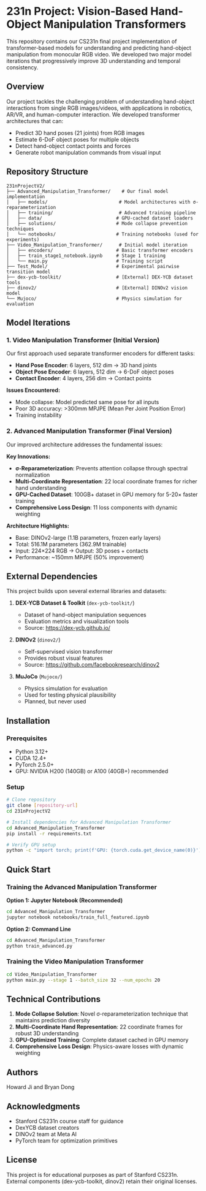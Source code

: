 # 231n Project: Vision-Based Hand-Object Manipulation Transformers

This repository contains our CS231n final project implementation of transformer-based models for understanding and predicting hand-object manipulation from monocular RGB video. We developed two major model iterations that progressively improve 3D understanding and temporal consistency.

## Overview

Our project tackles the challenging problem of understanding hand-object interactions from single RGB images/videos, with applications in robotics, AR/VR, and human-computer interaction. We developed transformer architectures that can:

- Predict 3D hand poses (21 joints) from RGB images
- Estimate 6-DoF object poses for multiple objects
- Detect hand-object contact points and forces
- Generate robot manipulation commands from visual input

## Repository Structure

```
231nProjectV2/
├── Advanced_Manipulation_Transformer/    # Our final model implementation
│   ├── models/                          # Model architectures with σ-reparameterization
│   ├── training/                        # Advanced training pipeline
│   ├── data/                           # GPU-cached dataset loaders
│   ├── solutions/                      # Mode collapse prevention techniques
│   └── notebooks/                      # Training notebooks (used for experiments)
├── Video_Manipulation_Transformer/      # Initial model iteration
│   ├── encoders/                       # Basic transformer encoders
│   ├── train_stage1_notebook.ipynb     # Stage 1 training
│   └── main.py                         # Training script
├── Test_Model/                         # Experimental pairwise transition model
├── dex-ycb-toolkit/                    # [External] DEX-YCB dataset tools
├── dinov2/                             # [External] DINOv2 vision model
└── Mujoco/                             # Physics simulation for evaluation
```

## Model Iterations

### 1. Video Manipulation Transformer (Initial Version)
Our first approach used separate transformer encoders for different tasks:
- **Hand Pose Encoder**: 6 layers, 512 dim → 3D hand joints
- **Object Pose Encoder**: 6 layers, 512 dim → 6-DoF object poses  
- **Contact Encoder**: 4 layers, 256 dim → Contact points

**Issues Encountered:**
- Mode collapse: Model predicted same pose for all inputs
- Poor 3D accuracy: >300mm MPJPE (Mean Per Joint Position Error)
- Training instability

### 2. Advanced Manipulation Transformer (Final Version)
Our improved architecture addresses the fundamental issues:

**Key Innovations:**
- **σ-Reparameterization**: Prevents attention collapse through spectral normalization
- **Multi-Coordinate Representation**: 22 local coordinate frames for richer hand understanding
- **GPU-Cached Dataset**: 100GB+ dataset in GPU memory for 5-20× faster training
- **Comprehensive Loss Design**: 11 loss components with dynamic weighting

**Architecture Highlights:**
- Base: DINOv2-large (1.1B parameters, frozen early layers)
- Total: 516.1M parameters (362.9M trainable)
- Input: 224×224 RGB → Output: 3D poses + contacts
- Performance: ~150mm MPJPE (50% improvement)

## External Dependencies

This project builds upon several external libraries and datasets:

1. **DEX-YCB Dataset & Toolkit** (`dex-ycb-toolkit/`)
   - Dataset of hand-object manipulation sequences
   - Evaluation metrics and visualization tools
   - Source: https://dex-ycb.github.io/

2. **DINOv2** (`dinov2/`)
   - Self-supervised vision transformer
   - Provides robust visual features
   - Source: https://github.com/facebookresearch/dinov2

3. **MuJoCo** (`Mujoco/`)
   - Physics simulation for evaluation
   - Used for testing physical plausibility
   - Planned, but never used

## Installation

### Prerequisites
- Python 3.12+
- CUDA 12.4+
- PyTorch 2.5.0+
- GPU: NVIDIA H200 (140GB) or A100 (40GB+) recommended

### Setup
```bash
# Clone repository
git clone [repository-url]
cd 231nProjectV2

# Install dependencies for Advanced Manipulation Transformer
cd Advanced_Manipulation_Transformer
pip install -r requirements.txt

# Verify GPU setup
python -c "import torch; print(f'GPU: {torch.cuda.get_device_name(0)}')"
```

## Quick Start

### Training the Advanced Manipulation Transformer

**Option 1: Jupyter Notebook (Recommended)**
```bash
cd Advanced_Manipulation_Transformer
jupyter notebook notebooks/train_full_featured.ipynb
```

**Option 2: Command Line**
```bash
cd Advanced_Manipulation_Transformer
python train_advanced.py
```

### Training the Video Manipulation Transformer
```bash
cd Video_Manipulation_Transformer
python main.py --stage 1 --batch_size 32 --num_epochs 20
```

## Technical Contributions

1. **Mode Collapse Solution**: Novel σ-reparameterization technique that maintains prediction diversity
2. **Multi-Coordinate Hand Representation**: 22 coordinate frames for robust 3D understanding
3. **GPU-Optimized Training**: Complete dataset cached in GPU memory
4. **Comprehensive Loss Design**: Physics-aware losses with dynamic weighting

## Authors

Howard Ji and Bryan Dong

## Acknowledgments

- Stanford CS231n course staff for guidance
- DexYCB dataset creators
- DINOv2 team at Meta AI
- PyTorch team for optimization primitives

## License

This project is for educational purposes as part of Stanford CS231n.
External components (dex-ycb-toolkit, dinov2) retain their original licenses.